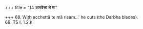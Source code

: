 +++
title = "14 आच्छेत्ता ते मा"

+++
68. With acchettā te mā risam...' he cuts (the Darbha blades).  
69. TS I. 1.2.h.  

